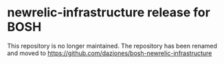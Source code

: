 # newrelic-infrastructure release for BOSH

This repository is no longer maintained. The repository has been renamed and moved to https://github.com/dazjones/bosh-newrelic-infrastructure
